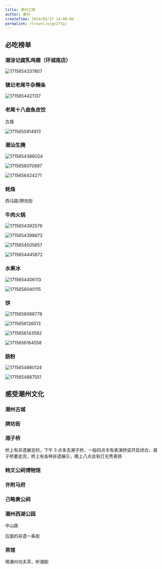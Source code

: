 ```yaml
---
title: 潮州之旅
author: 眷柠
createTime: 2024/05/27 14:08:00
permalink: /travel/wjgs27tp/
---
```

## 必吃榜单

### 潮涂记腐乳鸡翅（环城南店）

![1715654337807](./images/1715654337807.png)

### 镇记老尾牛杂粿条

![1715654421137](./images/1715654421137.png)

### 老尾十八曲鱼皮饺

古城

![1715655914913](./images/1715655914913.png)

### 潮汕生腌

![1715654386024](./images/1715654386024.png)

![1715656070697](./images/1715656070697.png)

![1715656424271](./images/1715656424271.png)

### 蚝烙

西马路/牌坊街

### 牛肉火锅

![1715654392579](./images/1715654392579.png)

![1715654398873](./images/1715654398873.png)

![1715654505657](./images/1715654505657.png)

![1715654445872](./images/1715654445872.png)

### 水果冰

![1715654406113](./images/1715654406113.png)

![1715656040115](./images/1715656040115.png)

### 饼

![1715656088778](./images/1715656088778.png)

![1715656126513](./images/1715656126513.png)

![1715656143592](./images/1715656143592.png)

![1715656164558](./images/1715656164558.png)

### 肠粉

![1715654880124](./images/1715654880124.png)

![1715654887551](./images/1715654887551.png)

## 感受潮州文化

### 潮州古城

### 牌坊街

### 湘子桥

桥上有非遗展览的，下午 3 点多去湘子桥，一般四点半有表演桥梁开启闭合。湘子桥要走完，桥上有各种非遗展示，晚上八点会有灯光秀表扬

### 韩文公祠博物馆

### 许附马府

### 己略黄公祠

### 潮州西湖公园

中山路

后面的非遗一条街

### 茶馆

喝潮州功夫茶，听潮剧
